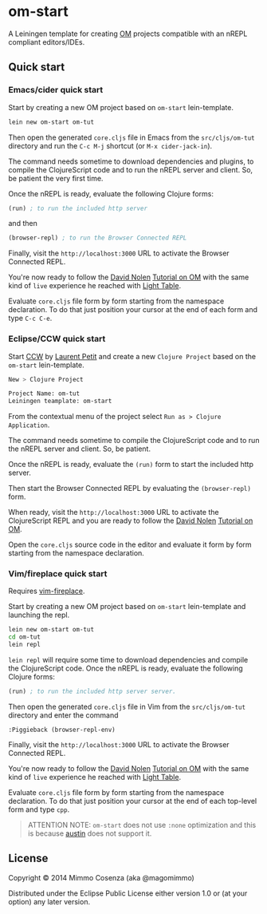 # om-start

A Leiningen template for creating [OM][1] projects compatible with an
nREPL compliant editors/IDEs.

## Quick start

### Emacs/cider quick start

Start by creating a new OM project based on `om-start` lein-template.

```bash
lein new om-start om-tut
```

Then open the generated `core.cljs` file in Emacs from the
`src/cljs/om-tut` directory and run the `C-c M-j` shortcut (or `M-x
cider-jack-in`).

The command needs sometime to download dependencies and plugins, to
compile the ClojureScript code and to run the nREPL server and
client. So, be patient the very first time.

Once the nREPL is ready, evaluate the following Clojure forms:

```clj
(run) ; to run the included http server
```

and then

```clj
(browser-repl) ; to run the Browser Connected REPL
```

Finally, visit the `http://localhost:3000` URL to activate the Browser
Connected REPL.

You're now ready to follow the [David Nolen][2] [Tutorial on OM][3]
with the same kind of `live` experience he reached with
[Light Table][4].

Evaluate `core.cljs` file form by form starting from the namespace
declaration. To do that just position your cursor at the end of each
form and type `C-c C-e`.

### Eclipse/CCW  quick start

Start [CCW][5] by [Laurent Petit][6] and create a new `Clojure
Project` based on the `om-start` lein-template.

```bash
New > Clojure Project

Project Name: om-tut
Leiningen teamplate: om-start
```

From the contextual menu of the project select `Run as > Clojure Application`.

The command needs sometime to compile the ClojureScript code and to
run the nREPL server and client. So, be patient.

Once the nREPL is ready, evaluate the `(run)` form to start the
included http server.

Then start the Browser Connected REPL by evaluating the
`(browser-repl)` form.

When ready, visit the `http://localhost:3000` URL to activate the
ClojureScript REPL and you are ready to follow the [David Nolen][2]
[Tutorial on OM][3].

Open the `core.cljs` source code in the editor and evaluate it form by
form starting from the namespace declaration.

### Vim/fireplace quick start

Requires [vim-fireplace][8].

Start by creating a new OM project based on `om-start` lein-template and
launching the repl.

```bash
lein new om-start om-tut
cd om-tut
lein repl
```

`lein repl` will require some time to download dependencies and compile the
ClojureScript code.  Once the nREPL is ready, evaluate the following Clojure
forms:

```clj
(run) ; to run the included http server server.
```

Then open the generated `core.cljs` file in Vim from the
`src/cljs/om-tut` directory and enter the command

```vim
:Piggieback (browser-repl-env)
```
Finally, visit the `http://localhost:3000` URL to activate the Browser
Connected REPL.

You're now ready to follow the [David Nolen][2] [Tutorial on OM][3]
with the same kind of `live` experience he reached with
[Light Table][4].

Evaluate `core.cljs` file form by form starting from the namespace
declaration. To do that just position your cursor at the end of each
top-level form and type `cpp`.

> ATTENTION NOTE: `om-start` does not use `:none` optimization and
> this is because [austin][7] does not support it. 

## License

Copyright © 2014 Mimmo Cosenza (aka @magomimmo)

Distributed under the Eclipse Public License either version 1.0 or (at
your option) any later version.

[1]: https://github.com/swannodette/om
[2]: https://github.com/swannodette
[3]: https://github.com/swannodette/om/wiki/Basic-Tutorial
[4]: http://www.lighttable.com/
[5]: https://github.com/laurentpetit/ccw
[6]: https://github.com/laurentpetit
[7]: https://github.com/cemerick/austin
[8]: https://github.com/tpope/vim-fireplace

